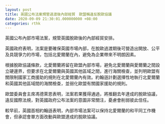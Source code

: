 ```yaml
---
layout: post
title: 英國公布法案規管過渡後內部經貿　歐盟稱違反脫歐協議
date: 2020-09-09 21:30:01.000000000 +08:00
categories: rthk
---
```


英國公布內部市場法案，規管英國脫歐後的內部經貿安排。

英國政府表明，法案是要確保英國市場內部，在脫歐過渡期後可營造出開放、公平及具競爭力的市場，包括北愛爾蘭在內，避免為企業帶來不明朗因素。

根據脫歐協議條款，北愛爾蘭將留在歐盟內部市場，避免北愛爾蘭與愛爾蘭之間設立硬邊界，但要求在北愛爾蘭與英國其他區域之間，進行海關檢查，並列明歐盟有關限制國家工商援助的規則在北愛爾蘭內有效。約翰遜計劃選擇性地執行北愛爾蘭和英國其他區域間的海關檢查，並弱化歐盟有關國家援助的規則。

歐盟委員會主席馮德萊恩表明，法案若果獲得通過，將推翻去年達成的脫歐協議，違反國際法規，對英國政府公布法案的意圖非常關注，憂慮會削弱彼此信任。

較早前，英國首相約翰遜表明，內部市場法案可以保持北愛爾蘭的和平同工作機會，但承認會單方面改動與歐盟達成的脫歐協議。
